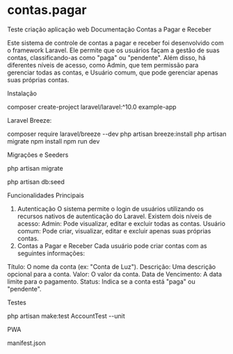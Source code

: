 # contas.pagar
Teste criação aplicação web
Documentação Contas a Pagar e Receber

Este sistema de controle de contas a pagar e receber foi desenvolvido com o framework Laravel. Ele permite que os usuários façam a gestão de suas contas, classificando-as como "paga" ou "pendente". Além disso, há diferentes níveis de acesso, como Admin, que tem permissão para gerenciar todas as contas, e Usuário comum, que pode gerenciar apenas suas próprias contas.

Instalação

composer create-project laravel/laravel:^10.0 example-app

Laravel Breeze:

composer require laravel/breeze --dev
php artisan breeze:install
php artisan migrate
npm install
npm run dev

Migrações e Seeders

php artisan migrate

php artisan db:seed


Funcionalidades Principais
1. Autenticação
O sistema permite o login de usuários utilizando os recursos nativos de autenticação do Laravel.
Existem dois níveis de acesso:
Admin: Pode visualizar, editar e excluir todas as contas.
Usuário comum: Pode criar, visualizar, editar e excluir apenas suas próprias contas.
2. Contas a Pagar e Receber
Cada usuário pode criar contas com as seguintes informações:

Título: O nome da conta (ex: "Conta de Luz").
Descrição: Uma descrição opcional para a conta.
Valor: O valor da conta.
Data de Vencimento: A data limite para o pagamento.
Status: Indica se a conta está "paga" ou "pendente".

Testes

php artisan make:test AccountTest --unit


PWA

manifest.json


